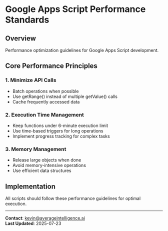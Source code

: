 # Google Apps Script Performance Standards

## Overview
Performance optimization guidelines for Google Apps Script development.

## Core Performance Principles

### 1. Minimize API Calls
- Batch operations when possible
- Use getRange() instead of multiple getValue() calls
- Cache frequently accessed data

### 2. Execution Time Management
- Keep functions under 6-minute execution limit
- Use time-based triggers for long operations
- Implement progress tracking for complex tasks

### 3. Memory Management
- Release large objects when done
- Avoid memory-intensive operations
- Use efficient data structures

## Implementation
All scripts should follow these performance guidelines for optimal execution.

---
**Contact**: kevin@averageintelligence.ai  
**Last Updated**: 2025-07-23
